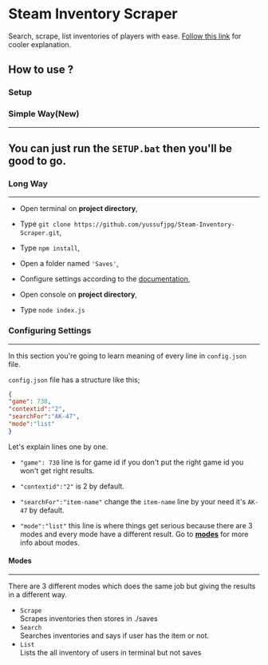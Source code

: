 # Steam Inventory Scraper
Search, scrape, list inventories of players with ease.
[Follow this link](https://yussufjpg.github.io/Steam-Inventory-Scraper/) for cooler explanation.

## How to use ?
### Setup
### Simple Way(New)
----------
You can just run the `SETUP.bat` then you'll be good to go.
----------
### Long Way
----------
 - Open terminal on **project directory**,  
  
- Type `git clone https://github.com/yussufjpg/Steam-Inventory-Scraper.git`,  
  
- Type `npm install`,  
  
- Open a folder named `'Saves'`,  
  
- Configure settings according to the [documentation](https://github.com/yussufjpg/steam-inventory-scraper/blob/master/README.md#configuring-settings),  
  
- Open console on **project directory**,  
  
- Type `node index.js`

### Configuring Settings
----------
In this section you're going to learn meaning of every line in `config.json` file.  
  
`config.json` file has a structure like this;  
  
```json
{  
"game": 730,  
"contextid":"2",  
"searchFor":"AK-47",  
"mode":"list"  
}
```  
  
Let's explain lines one by one.  
  
- `"game": 730`  line is for game id if you don't put the right game id you won't get right results.  
  
- `"contextid":"2"`  is 2 by default.  
  
- `"searchFor":"item-name"`  change the `item-name` line by your need it's `AK-47` by default.  
  
- `"mode":"list"`  this line is where things get serious because there are 3 modes and every mode have a different result. Go to  [**modes**](https://github.com/yussufjpg/steam-inventory-scraper/blob/master/README.md#modes)  for more info about modes.

#### Modes 
----------
There are 3 different modes which does the same job but giving the results in a different way.  
- `Scrape`  
Scrapes inventories then stores in ./saves  
- `Search`  
Searches inventories and says if user has the item or not.  
- `List`  
Lists the all inventory of users in terminal but not saves
